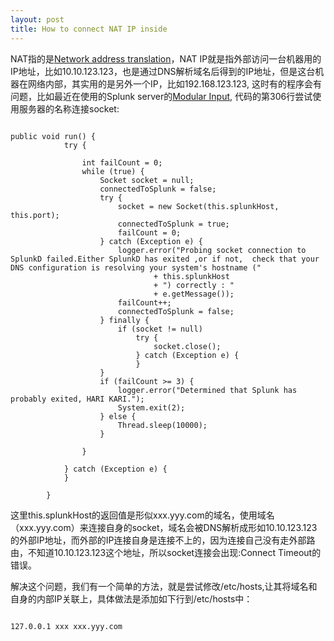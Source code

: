 ```yaml
---
layout: post
title: How to connect NAT IP inside
---
```


NAT指的是[Network address translation](http://zh.wikipedia.org/wiki/%E7%BD%91%E7%BB%9C%E5%9C%B0%E5%9D%80%E8%BD%AC%E6%8D%A2)，NAT IP就是指外部访问一台机器用的IP地址，比如10.10.123.123，也是通过DNS解析域名后得到的IP地址，但是这台机器在网络内部，其实用的是另外一个IP，比如192.168.123.123, 这时有的程序会有问题，比如最近在使用的Splunk server的[Modular Input](https://github.com/damiendallimore/SplunkModularInputsJavaFramework/blob/master/src/com/splunk/modinput/ModularInput.java), 代码的第306行尝试使用服务器的名称连接socket:

<pre><code class="language-java">
public void run() {
			try {

				int failCount = 0;
				while (true) {
					Socket socket = null;
					connectedToSplunk = false;
					try {
						socket = new Socket(this.splunkHost, this.port);
						connectedToSplunk = true;
						failCount = 0;
					} catch (Exception e) {
						logger.error("Probing socket connection to SplunkD failed.Either SplunkD has exited ,or if not,  check that your DNS configuration is resolving your system's hostname ("
								+ this.splunkHost
								+ ") correctly : "
								+ e.getMessage());
						failCount++;
						connectedToSplunk = false;
					} finally {
						if (socket != null)
							try {
								socket.close();
							} catch (Exception e) {
							}
					}
					if (failCount >= 3) {
						logger.error("Determined that Splunk has probably exited, HARI KARI.");
						System.exit(2);
					} else {
						Thread.sleep(10000);
					}

				}

			} catch (Exception e) {
			}

		}
</code></pre>

这里this.splunkHost的返回值是形似xxx.yyy.com的域名，使用域名（xxx.yyy.com）来连接自身的socket，域名会被DNS解析成形如10.10.123.123的外部IP地址，而外部的IP连接自身是连接不上的，因为连接自己没有走外部路由，不知道10.10.123.123这个地址，所以socket连接会出现:Connect Timeout的错误。

解决这个问题，我们有一个简单的方法，就是尝试修改/etc/hosts,让其将域名和自身的内部IP关联上，具体做法是添加如下行到/etc/hosts中：
<pre><code>
127.0.0.1 xxx xxx.yyy.com
</code></pre>

